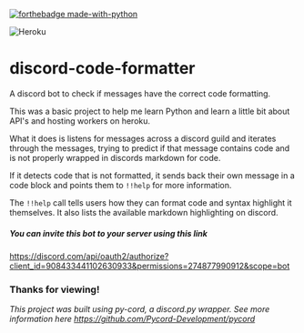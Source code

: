 [![forthebadge made-with-python](http://ForTheBadge.com/images/badges/made-with-python.svg)](https://www.python.org/)

![Heroku](http://heroku-badge.herokuapp.com/?app=heroku-badge&root=bot.py)


# discord-code-formatter
A discord bot to check if messages have the correct code formatting. 

This was a basic project to help me learn Python and learn a little bit about API's and hosting workers on heroku.

What it does is listens for messages across a discord guild and iterates through the messages, trying to predict if that message contains code and is not properly wrapped in discords markdown for code.

If it detects code that is not formatted, it sends back their own message in a code block and points them to `!!help` for more information.

The `!!help` call tells users how they can format code and syntax highlight it themselves. It also lists the available markdown highlighting on discord.

##### You can invite this bot to your server using this link 
https://discord.com/api/oauth2/authorize?client_id=908433441102630933&permissions=274877990912&scope=bot

### Thanks for viewing! 

*This project was built using py-cord, a discord.py wrapper. See more information here https://github.com/Pycord-Development/pycord*
